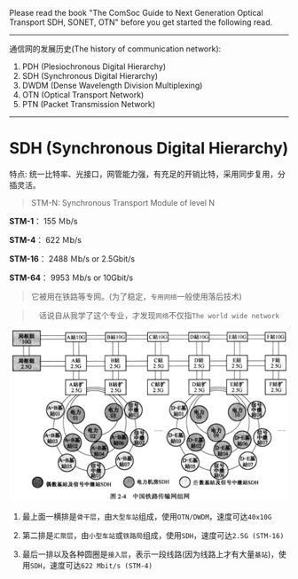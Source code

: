 Please read the book "The ComSoc Guide to Next Generation Optical Transport SDH, SONET, OTN" before you get started the following read.
___

通信网的发展历史(The history of communication network): 

1. PDH (Plesiochronous Digital Hierarchy)
2. SDH (Synchronous Digital Hierarchy)
3. DWDM (Dense Wavelength Division Multiplexing)
4. OTN (Optical Transport Network)
5. PTN (Packet Transmission Network)
___

# SDH (Synchronous Digital Hierarchy)

特点: 统一比特率、光接口，网管能力强，有充足的开销比特，采用同步复用，分插灵活。

> STM-N: Synchronous Transport Module of level N

**STM-1**： 155 Ｍb/s

**STM-4**： 622 Ｍb/s

**STM-16**： 2488 Ｍb/s or 2.5Gbit/s

**STM-64**： 9953 Ｍb/s or 10Gbit/s

> 它被用在铁路等专网。(为了稳定，`专用网络`一般使用落后技术)

>　话说自从我学了这个专业，才发现`网络`不仅指`The world wide network`

![](/assets/中国铁路传输网结构.png)

1. 最上面一横排是`骨干层`，由`大型车站`组成，使用`OTN/DWDM`，速度可达`40x10G`

2. 第二排是`汇聚层`，由`小型车站`或`铁路局`组成，使用`SDH`，速度可达`2.5G (STM-16)`

3. 最后一排以及各种圆圈是`接入层`，表示一段线路(因为线路上才有大量`基站`)，使用`SDH`，速度可达`622 Mbit/s (STM-4)`